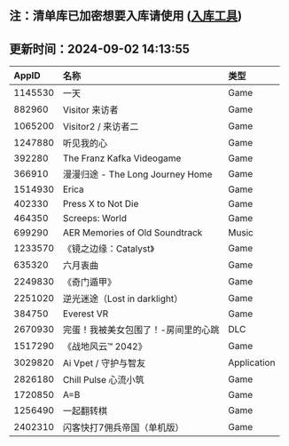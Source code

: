 ## 注：清单库已加密想要入库请使用 ([入库工具](https://github.com/BlankTMing/ManifestAutoUpdate/releases))

## 更新时间：2024-09-02 14:13:55
| AppID | 名称 | 类型  |
| :-------------------- | :----------------------------- | :----------- |
| 1145530 | 一天| Game |
| 882960 | Visitor 来访者| Game |
| 1065200 | Visitor2 / 来访者二| Game |
| 1247880 | 听见我的心| Game |
| 392280 | The Franz Kafka Videogame| Game |
| 366910 | 漫漫归途 - The Long Journey Home| Game |
| 1514930 | Erica| Game |
| 402330 | Press X to Not Die| Game |
| 464350 | Screeps: World| Game |
| 699290 | AER Memories of Old Soundtrack| Music |
| 1233570 | 《镜之边缘：Catalyst》| Game |
| 635320 | 六月衷曲| Game |
| 2249830 | 《奇门遁甲》| Game |
| 2251020 | 逆光迷途（Lost in darklight）| Game |
| 384750 | Everest VR| Game |
| 2670930 | 完蛋！我被美女包围了！-房间里的心跳| DLC |
| 1517290 | 《战地风云™ 2042》| Game |
| 3029820 | Ai Vpet / 守护与智友| Application |
| 2826180 | Chill Pulse 心流小筑| Game |
| 1720850 | A=B| Game |
| 1256490 | 一起翻转棋| Game |
| 2402310 | 闪客快打7佣兵帝国（单机版）| Game |
